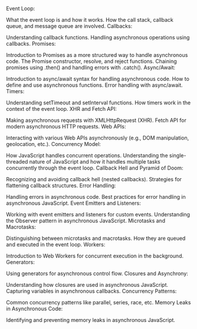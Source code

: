 Event Loop:

What the event loop is and how it works.
How the call stack, callback queue, and message queue are involved.
Callbacks:

Understanding callback functions.
Handling asynchronous operations using callbacks.
Promises:

Introduction to Promises as a more structured way to handle asynchronous code.
The Promise constructor, resolve, and reject functions.
Chaining promises using .then() and handling errors with .catch().
Async/Await:

Introduction to async/await syntax for handling asynchronous code.
How to define and use asynchronous functions.
Error handling with async/await.
Timers:

Understanding setTimeout and setInterval functions.
How timers work in the context of the event loop.
XHR and Fetch API:

Making asynchronous requests with XMLHttpRequest (XHR).
Fetch API for modern asynchronous HTTP requests.
Web APIs:

Interacting with various Web APIs asynchronously (e.g., DOM manipulation, geolocation, etc.).
Concurrency Model:

How JavaScript handles concurrent operations.
Understanding the single-threaded nature of JavaScript and how it handles multiple tasks concurrently through the event loop.
Callback Hell and Pyramid of Doom:

Recognizing and avoiding callback hell (nested callbacks).
Strategies for flattening callback structures.
Error Handling:

Handling errors in asynchronous code.
Best practices for error handling in asynchronous JavaScript.
Event Emitters and Listeners:

Working with event emitters and listeners for custom events.
Understanding the Observer pattern in asynchronous JavaScript.
Microtasks and Macrotasks:

Distinguishing between microtasks and macrotasks.
How they are queued and executed in the event loop.
Workers:

Introduction to Web Workers for concurrent execution in the background.
Generators:

Using generators for asynchronous control flow.
Closures and Asynchrony:

Understanding how closures are used in asynchronous JavaScript.
Capturing variables in asynchronous callbacks.
Concurrency Patterns:

Common concurrency patterns like parallel, series, race, etc.
Memory Leaks in Asynchronous Code:

Identifying and preventing memory leaks in asynchronous JavaScript.
